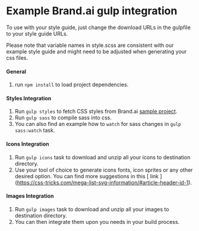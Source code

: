 Example Brand.ai gulp integration
===
To use with your style guide, just change the download URLs in the gulpfile to your style guide URLs.

Please note that variable names in style.scss are consistent with our example style guide and might need to be adjusted when generating your css files.

#### General 
1. run `npm install` to load project dependencies.

#### Styles Integration
1. Run `gulp styles` to fetch CSS styles from Brand.ai [sample project](https://brand.ai/acme-demo-new/style).
2. Run `gulp sass` to compile sass into css. 
3. You can also find an example how to `watch` for sass changes in `gulp sass:watch` task.

#### Icons Integration
1. Run `gulp icons` task to download and unzip all your icons to destination directory.
2. Use your tool of choice to generate icons fonts, icon sprites or any other desired option. You can find more suggestions in this 
[ link ] (https://css-tricks.com/mega-list-svg-information/#article-header-id-1).

#### Images Integration
1. Run `gulp images` task to download and unzip all your images to destination directory.
2. You can then integrate them upon you needs in your build process.
